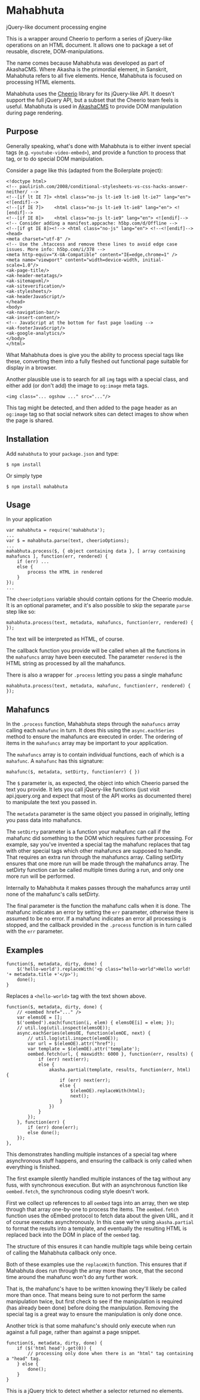 # Mahabhuta
jQuery-like document processing engine 

This is a wrapper around Cheerio to perform a series of jQuery-like operations on an HTML document.  It allows one to package a set of reusable, discrete, DOM-manipulations.

The name comes because Mahabhuta was developed as part of AkashaCMS.  Where Akasha is the primordial element, in Sanskrit, Mahabhuta refers to all five elements.  Hence, Mahabhuta is focused on processing HTML elements.

Mahabhuta uses the [Cheerio](https://www.npmjs.com/package/cheerio) library for its jQuery-like API.  It doesn't support the full jQuery API, but a subset that the Cheerio team feels is useful.  Mahabhuta is used in [AkashaCMS](http://akashacms.com/) to provide DOM manipulation during page rendering.

## Purpose

Generally speaking, what's done with Mahabhuta is to either invent special tags (e.g. `<youtube-video-embed>`), and provide a function to process that tag, or to do special DOM manipulation.

Consider a page like this (adapted from the Boilerplate project):

```
<!doctype html>
<!-- paulirish.com/2008/conditional-stylesheets-vs-css-hacks-answer-neither/ -->
<!--[if lt IE 7]> <html class="no-js lt-ie9 lt-ie8 lt-ie7" lang="en"> <![endif]-->
<!--[if IE 7]>    <html class="no-js lt-ie9 lt-ie8" lang="en"> <![endif]-->
<!--[if IE 8]>    <html class="no-js lt-ie9" lang="en"> <![endif]-->
<!-- Consider adding a manifest.appcache: h5bp.com/d/Offline -->
<!--[if gt IE 8]><!--> <html class="no-js" lang="en"> <!--<![endif]-->
<head>
<meta charset="utf-8" />
<!-- Use the .htaccess and remove these lines to avoid edge case issues. More info: h5bp.com/i/378 -->
<meta http-equiv="X-UA-Compatible" content="IE=edge,chrome=1" />
<meta name="viewport" content="width=device-width, initial-scale=1.0"/>
<ak-page-title/>
<ak-header-metatags/>
<ak-sitemapxml/>
<ak-siteverification/>
<ak-stylesheets/>
<ak-headerJavaScript/>
</head>
<body>
<ak-navigation-bar/>
<ak-insert-content/>
<!-- JavaScript at the bottom for fast page loading -->
<ak-footerJavaScript/>
<ak-google-analytics/>
</body>
</html>
```

What Mahabhuta does is give you the ability to process special tags like these, converting them into a fully fleshed out functional page suitable for display in a browser.

Another plausible use is to search for all `img` tags with a special class, and either add (or don't add) the image to `og:image` meta tags.

```
<img class="... ogshow ..." src="..."/>
```

This tag might be detected, and then added to the page header as an `og:image` tag so that social network sites can detect images to show when the page is shared.

## Installation

Add `mahabhuta` to your `package.json` and type:

```
$ npm install
```

Or simply type

```
$ npm install mahabhuta
```

## Usage

In your application

```
var mahabhuta = require('mahabhuta');
...
var $ = mahabhuta.parse(text, cheerioOptions);
...
mahabhuta.process($, { object containing data }, [ array containing mahafuncs ], function(err, rendered) {
    if (err) ...
    else {
        process the HTML in rendered
    }
});
...
```

The `cheerioOptions` variable should contain options for the Cheerio module.  It is an optional parameter, and it's also possible to skip the separate `parse` step like so:

```
mahabhuta.process(text, metadata, mahafuncs, function(err, rendered) { });
```

The text will be interpreted as HTML, of course.

The callback function you provide will be called when all the functions in the `mahafuncs` array have been executed.  The parameter `rendered` is the HTML string as processed by all the mahafuncs.

There is also a wrapper for `.process` letting you pass a single mahafunc

```
mahabhuta.process(text, metadata, mahafunc, function(err, rendered) { });
```

## Mahafuncs

In the `.process` function, Mahabhuta steps through the `mahafuncs` array calling each `mahafunc` in turn.  It does this using the `async.eachSeries` method to ensure the mahafuncs are executed in order.  The ordering of items in the `mahafuncs` array may be important to your application.

The `mahafuncs` array is to contain individual functions, each of which is a `mahafunc`.  A `mahafunc` has this signature:

```
mahafunc($, metadata, setDirty, function(err) { })
```

The `$` parameter is, as expected, the object into which Cheerio parsed the text you provide.  It lets you call jQuery-like functions (just visit api.jquery.org and expect that most of the API works as documented there) to manipulate the text you passed in.

The `metadata` parameter is the same object you passed in originally, letting you pass data into mahafuncs.

The `setDirty` parameter is a function your mahafunc can call if the mahafunc did something to the DOM which requires further processing.  For example, say you've invented a special tag the mahafunc replaces that tag with other special tags which other mahafuncs are supposed to handle.  That requires an extra run through the mahafuncs array.  Calling setDirty ensures that one more run will be made through the mahafuncs array.  The setDirty function can be called multiple times during a run, and only one more run will be performed.

Internally to Mahabhuta it makes passes through the mahafuncs array until none of the mahafunc's calls setDirty.

The final parameter is the function the mahafunc calls when it is done.  The mahafunc indicates an error by setting the `err` parameter, otherwise there is assumed to be no error.  If a mahafunc indicates an error all processing is stopped, and the callback provided in the `.process` function is in turn called with the `err` parameter.

## Examples

```
function($, metadata, dirty, done) {
    $('hello-world').replaceWith('<p class="hello-world">Hello world! '+ metadata.title +'</p>');
    done();
}
```

Replaces a `<hello-world>` tag with the text shown above.

```
function($, metadata, dirty, done) {
    // <oembed href="..." />
    var elemsOE = [];
    $('oembed').each(function(i, elem) { elemsOE[i] = elem; });
    // util.log(util.inspect(elemsOE));
    async.eachSeries(elemsOE, function(elemOE, next) {
        // util.log(util.inspect(elemOE));
        var url = $(elemOE).attr("href");
        var template = $(elemOE).attr('template');
        oembed.fetch(url, { maxwidth: 6000 }, function(err, results) {
            if (err) next(err);
            else {
                akasha.partial(template, results, function(err, html) {
                    if (err) next(err);
                    else { 
                        $(elemOE).replaceWith(html);
                        next();
                    }
                })
            }
        });
    }, function(err) {
        if (err) done(err);
        else done();
    });
},
```

This demonstrates handling multiple instances of a special tag where asynchronous stuff happens, and ensuring the callback is only called when everything is finished.

The first example silently handled multiple instances of the tag without any fuss, with synchronous execution.  But with an asynchronous function like `oembed.fetch`, the synchronous coding style doesn't work.

First we collect up references to all `oembed` tags into an array, then we step through that array one-by-one to process the items.  The `oembed.fetch` function uses the oEmbed protocol to fetch data about the given URL, and it of course executes asynchronously.  In this case we're using `akasha.partial` to format the results into a template, and eventually the resulting HTML is replaced back into the DOM in place of the `oembed` tag.

The structure of this ensures it can handle multiple tags while being certain of calling the Mahabhuta callback only once.

Both of these examples use the `replaceWith` function.  This ensures that if Mahabhuta does run through the array more than once, that the second time around the mahafunc won't do any further work.

That is, the mahafunc's have to be written knowing they'll likely be called more than once.  That means being sure to not perform the same manipulation twice, but first check to see if the manipulation is required (has already been done) before doing the manipulation.  Removing the special tag is a great way to ensure the manipulation is only done once.

Another trick is that some mahafunc's should only execute when run against a full page, rather than against a page snippet.

```
function($, metadata, dirty, done) {
    if ($('html head').get(0)) {
        // processing only done when there is an "html" tag containing a "head" tag.
    } else {
        done();
    }
}
```

This is a jQuery trick to detect whether a selector returned no elements.

